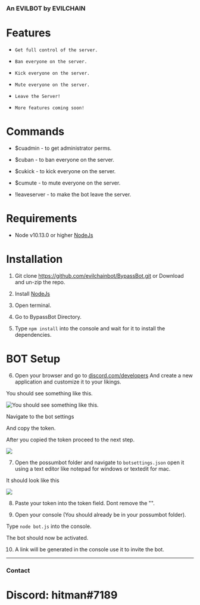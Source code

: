 ### An EVILBOT by EVILCHAIN

# Features
* `Get full control of the server.`

* `Ban everyone on the server.`

* `Kick everyone on the server.`

* `Mute everyone on the server.`

* `Leave the Server!`

* `More features coming soon!`

# Commands

* $cuadmin - to get administrator perms.

* $cuban - to ban everyone on the server.

* $cukick - to kick everyone on the server.

* $cumute - to mute everyone on the server.

* !leaveserver - to make the bot leave the server.

# Requirements
* Node v10.13.0 or higher [NodeJs](https://nodejs.org/en/download/)

# Installation

1. Git clone https://github.com/evilchainbot/BypassBot.git or Download and un-zip the repo.

2. Install [NodeJs](https://nodejs.org/en/download/)

3. Open terminal.

4. Go to BypassBot Directory.

5. Type `npm install` into the console and wait for it to install the dependencies.

# BOT Setup

6. Open your browser and go to [discord.com/developers](https://discordapp.com/developers/applications/)
And create a new application and customize it to your likings.

You should see something like this.

![You should see something like this.](https://media.discordapp.net/attachments/586357375015976996/586783334508658689/2018-11-11_21.14.15.png?width=347&height=300)

Navigate to the bot settings

And copy the token.

After you copied the token proceed to the next step.

![](https://cdn.discordapp.com/attachments/508571077958434839/511259113712517130/2018-11-11_21.21.00.png)

7. Open the possumbot folder and navigate to `botsettings.json` open it using a text editor like notepad for windows or textedit for mac.

It should look like this

![](https://media.discordapp.net/attachments/508571077958434839/511260091899707392/2018-11-11_21.11.08.png)

8. Paste your token into the token field. Dont remove the "".

9. Open your console (You should already be in your possumbot folder).

Type `node bot.js` into the console.

The bot should now be activated.

10. A link will be generated in the console use it to invite the bot.
-----

### Contact
# Discord: hitman#7189
